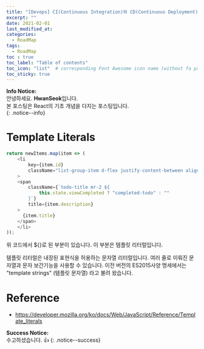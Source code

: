```yaml
---
title: "[Devops] CI(Continuous Integration)와 CD(Continuous Deployment)란?"
excerpt: ""
date: 2021-02-01
last_modified_at: 
categories:
  - RoadMap
tags:
  - RoadMap 
toc : true
toc_label: "Table of contents"
toc_icon: "list"  # corresponding Font Awesome icon name (without fa prefix)
toc_sticky: true
---
```


**Info Notice:**  
안녕하세요. **HwanSeok**입니다.  
본 포스팅은 React의 기초 개념을 다지는 포스팅입니다.  
{: .notice--info}

# Template Literals

```javascript
return newItems.map(item => (
    <li
        key={item.id}
        className="list-group-item d-flex justify-content-between align-items-center"
    >
    <span
        className={`todo-title mr-2 ${
            this.state.viewCompleted ? "completed-todo" : ""
        }`}
        title={item.description}
    >
      {item.title}
    </span>
    </li>
));
```  

위 코드에서 ${}로 된 부분이 있습니다. 이 부분은 템플릿 리터럴입니다.  

템플릿 리터럴은 내장된 표현식을 허용하는 문자열 리터럴입니다. 여러 줄로 이뤄진 문자열과 문자 보간기능을 사용할 수 있습니다. 이전 버전의 ES2015사양 명세에서는 "template strings" (템플릿 문자열) 라고 불려 왔습니다.

# Reference

- https://developer.mozilla.org/ko/docs/Web/JavaScript/Reference/Template_literals

**Success Notice:**  
수고하셨습니다. :+1:
{: .notice--success}